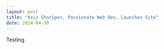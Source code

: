 ```yaml
---
layout: post
title: "Aziz Sharipov, Passionate Web Dev, Launches Site"
date: 2014-04-30
---
```


Testing
